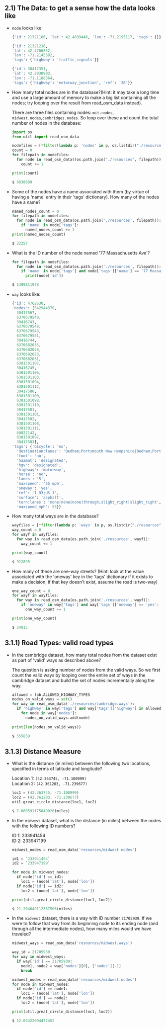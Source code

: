 ## 2.1) The Data: to get a sense how the data looks like 
- `node` looks like:
  ```py
  {'id': 21321186, 'lat': 42.4839446, 'lon': -71.2195117, 'tags': {}}

  {'id': 21321216,
  'lat': 42.4766832,
  'lon': -71.2145382,
  'tags': {'highway': 'traffic_signals'}}

  {'id': 30417351,
  'lat': 42.2030993,
  'lon': -71.1188364,
  'tags': {'highway': 'motorway_junction', 'ref': '2B'}}
  ```

- How many total nodes are in the database?(Hint: it may take a long time and use a large amount of memory to make a big list containing all the nodes; try looping over the result from read_osm_data instead).

  There are three files containing nodes: `mit.nodes`, `midwest.nodes`,`cambridges.nodes`. So loop over these and count the total number of nodes in the database:
  ```py
  import os
  from util import read_osm_data

  nodefiles = [*filter(lambda p: 'nodes' in p, os.listdir("./resources"))]
  count = 0
  for filepath in nodefiles:
    for node in read_osm_data((os.path.join('./resources', filepath))):
      count += 1

  print(count)

  $ 6838089
  ```


- Some of the nodes have a name associated with them (by virtue of having a 'name' entry in their 'tags' dictionary). How many of the nodes have a name?
  ```py
  named_nodes_count = 0
  for filepath in nodefiles:
    for node in read_osm_data(os.path.join('./resources', filepath)):
      if 'name' in node['tags']:
        named_nodes_count += 1
  print(named_nodes_count)

  $ 22257
  ```

- What is the ID number of the node named '77 Massachusetts Ave'?
  ```py
  for filepath in nodefiles:
    for node in read_osm_data(os.path.join('./resources', filepath)):
      if 'name' in node['tags'] and node['tags']['name'] == '77 Massachusetts Ave':
        print(node['id'])

  $ 1399811978
  ```

- `way` looks like:
  ```py
  {'id': 4762630,
  'nodes': [542944370,
    30417567,
    6370679540,
    30416743,
    6370679548,
    6370679543,
    6370679551,
    30416744,
    6370682035,
    6370682028,
    6370682023,
    6370682031,
    6381501107,
    30416745,
    6381501106,
    6381501103,
    6381501094,
    6381501112,
    30417580,
    6381501100,
    6381501098,
    6381501110,
    30417581,
    6381501101,
    30417582,
    6381501108,
    6381501111,
    60822142,
    6381501097,
    30417583],
  'tags': {'bicycle': 'no',
    'destination:lanes': 'Dedham;Portsmouth New Hampshire|Dedham;Portsmouth New Hampshire|Dedham;Portsmouth New Hampshire|Dedham;Portsmouth New Hampshire;Providence Rhode Island|Providence Rhode Island',
    'foot': 'no',
    'hazmat': 'designated',
    'hgv': 'designated',
    'highway': 'motorway',
    'horse': 'no',
    'lanes': '5',
    'maxspeed': '55 mph',
    'oneway': 'yes',
    'ref': 'I 93;US 1',
    'surface': 'asphalt',
    'turn:lanes': 'none|none|none|through;slight_right|slight_right',
    'maxspeed_mph': 55}}
  ```

- How many total ways are in the database?
  ```py
  wayfiles = [*filter(lambda p: 'ways' in p, os.listdir("./resources"))]
  way_count = 0
  for wayf in wayfiles:
    for way in read_osm_data(os.path.join('./resources', wayf)):
      way_count += 1

  print(way_count)

  $ 912895
  ```

- How many of these are one-way streets? (Hint: look at the value associated with the 'oneway' key in the 'tags' dictionary if it exists to make a decision; if that key doesn't exist, assume the road is two-way)

  ```py
  one_way_count = 0
  for wayf in wayfiles:
    for way in read_osm_data(os.path.join('./resources', wayf)):
      if 'oneway' in way['tags'] and way['tags']['oneway'] == 'yes':
        one_way_count += 1

  print(one_way_count)

  $ 24815
  ```

## 3.1.1) Road Types: valid road types
- In the cambridge dataset, how many total nodes from the dataset exist as part of 'valid' ways as described above?

  The question is asking number of nodes from the valid ways. So we first count the valid ways by looping over the entire set of ways in the cambridge dataset and build the set of nodes incrementally along the way.

  ```py 
  allowed = lab.ALLOWED_HIGHWAY_TYPES
  nodes_on_valid_ways = set()
  for way in read_osm_data('./resources/cambridge.ways'):
    if 'highway' in way['tags'] and way['tags']['highway'] in allowed:
      for node in way['nodes']:
        nodes_on_valid_ways.add(node)
    
  print(len(nodes_on_valid_ways))

  $ 555839
  ```

## 3.1.3) Distance Measure
- What is the distance (in miles) between the following two locations, specified in terms of latitude and longitude?

  Location 1: `(42.363745, -71.100999)` \
  Location 2: `(42.361283, -71.239677)`

  ```py
  loc1 = (42.363745, -71.100999)
  loc2 = (42.361283, -71.239677)
  util.great_circle_distance(loc1, loc2)

  $ 7.080591175849026(miles)
  ```

- In the `midwest` dataset, what is the distance (in miles) between the nodes with the following ID numbers?

  ID 1: 233941454 \
  ID 2: 233947199

  ```py
  midwest_nodes = read_osm_data('resources/midwest.nodes')
  
  id1 = `233941454`
  id2 = `233947199`

  for node in midwest_nodes:
    if node['id'] == id1:
      loc1 = (node['lat'], node['lon'])
    if node['id'] == id2:
      loc2 = (node['lat'], node['lon'])
  
  print(util.great_circle_distance(loc1, loc2))

  $ 21.204649112337506(miles)
  ```

- In the `midwest` dataset, there is a way with ID number `21705939`. If we were to follow that way from its beginning node to its ending node (and through all the intermediate nodes), how many miles would we have traveled?
  ```py
  midwest_ways = read_osm_data('resources/midwest.ways')
  
  way_id = 21705939
  for way in midwest_ways:
    if way['id'] == 21705939:
      node1, node2 = way['nodes'][0], ['nodes'][-1]
      break

  midwest_nodes = read_osm_data('resources/midwest.nodes')
  for node in midwest_nodes:
    if node['id'] == node1:
      loc1 = (node['lat'], node['lon'])
    if node['id'] == node2:
      loc2 = (node['lat'], node['lon'])

  print(util.great_circle_distance(loc1, loc2))

  $ 12.09422094472452
  ```